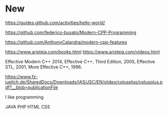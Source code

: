 # New
https://guides.github.com/activities/hello-world/

https://github.com/federico-busato/Modern-CPP-Programming

https://github.com/AnthonyCalandra/modern-cpp-features

https://www.aristeia.com/books.html    https://www.aristeia.com/videos.html

Effective Modern C++ 2014,  Effective C++, Third Edition, 2005, Effective STL, 2001, More Effective C++, 1996.

https://www.fz-juelich.de/SharedDocs/Downloads/IAS/JSC/EN/slides/cplusplus/cplusplus.pdf?__blob=publicationFile


I like programming

JAVA PHP HTML CSS 
